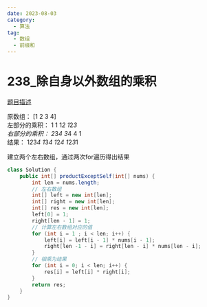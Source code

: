 ```yaml
---
date: 2023-08-03
category: 
  - 算法
tag: 
  - 数组
  - 前缀和
---
```


# 238_除自身以外数组的乘积

<Badge text="中等" type="warning" vertical="middle" />

[题目描述](https://leetcode.cn/problems/product-of-array-except-self/description/?envType=study-plan-v2&envId=leetcode-75)

原数组：       [1       2       3       4]  
左部分的乘积：   1       1      1*2    1*2*3  
右部分的乘积： 2*3*4    3*4      4      1  
结果：        1*2*3*4  1*3*4   1*2*4  1*2*3*1  

建立两个左右数组，通过两次for遍历得出结果

```java
class Solution {
    public int[] productExceptSelf(int[] nums) {
        int len = nums.length;
        // 左右数组
        int[] left = new int[len];
        int[] right = new int[len];
        int[] res = new int[len];
        left[0] = 1;
        right[len - 1] = 1;
        // 计算左右数组对应的值
        for (int i = 1 ; i < len; i++) {
            left[i] = left[i - 1] * nums[i - 1];
            right[len -1 - i] = right[len - i] * nums[len - i];
        }
        // 相乘为结果
        for (int i = 0; i < len; i++) {
            res[i] = left[i] * right[i];
        }
        return res;
    }
}
```